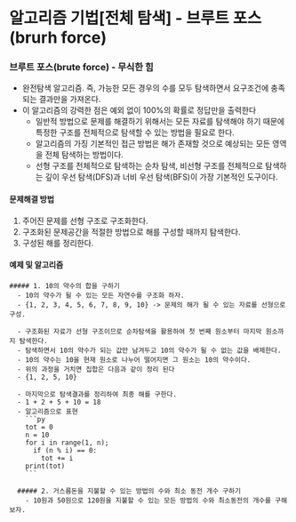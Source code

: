 # 알고리즘 기법[전체 탐색] - 브루트 포스(brurh force)

### 브루트 포스(brute force) - 무식한 힘
  - 완전탐색 알고리즘. 즉, 가능한 모든 경우의 수를 모두 탐색하면서 요구조건에 충족되는 결과만을 가져온다.
  - 이 알고리즘의 강력한 점은 예외 없이 100%의 확률로 정답만을 출력한다
    - 일반적 방법으로 문제를 해결하기 위해서는 모든 자료를 탐색해야 하기 때문에 특정한 구조를 전체적으로 탐색할 수 있는 방법을 필요로 한다.
    - 알고리즘의 가징 기본적인 접근 방법은 해가 존재할 것으로 예상되는 모든 영역을 전체 탐색하는 방법이다.
    - 선형 구조를 전체적으로 탐색하는 순차 탐색, 비선형 구조를 전체적으로 탐색하는 깊이 우선 탐색(DFS)과 너비 우선 탐색(BFS)이 가장 기본적인 도구이다.
  
  #### 문제해결 방법
   1. 주어진 문제를 선형 구조로 구조화한다.
   2. 구조화된 문제공간을 적절한 방법으로 해를 구성할 때까지 탐색한다.
   3. 구성된 해를 정리한다.

  #### 예제 및 알고리즘

    ##### 1. 10의 약수의 합을 구하기
      - 10의 약수가 될 수 있는 모든 자연수를 구조화 하자.
      - {1, 2, 3, 4, 5, 6, 7, 8, 9, 10} -> 문제의 해가 될 수 있는 자료를 선형으로 구성.

      - 구조화된 자료가 선형 구조이므로 순차탐색을 활용하여 첫 번째 원소부터 마지막 원소까지 탐색한다.
      - 탐색하면서 10의 약수가 되는 값만 남겨두고 10의 약수가 될 수 없는 값을 배제한다.
      - 10의 약수는 10을 현재 원소로 나누어 떨어지면 그 원소는 10의 약수이다.
      - 위의 과정을 거치면 집합은 다음과 같이 정리 된다
      - {1, 2, 5, 10}

      - 마지막으로 탐색결과를 정리하여 최종 해를 구한다.
      - 1 + 2 + 5 + 10 = 18
      - 알고리즘으로 표현
        ```py
        tot = 0
        n = 10
        for i in range(1, n);
          if (n % i) == 0:
            tot += i
        print(tot)
        ``` 

      ##### 2. 거스름돈을 지불할 수 있는 방법의 수와 최소 동전 개수 구하기
        - 10원과 50원으로 120원을 지불할 수 있는 모든 방법의 수와 최소동전의 개수를 구해보자.
        
  